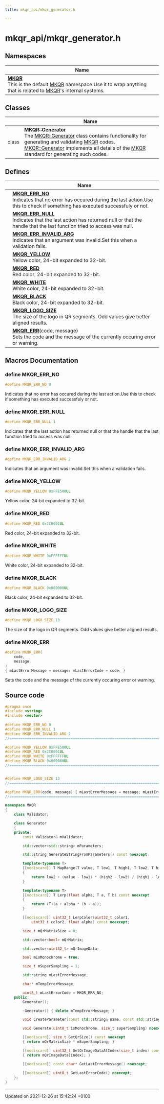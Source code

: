 ```yaml
---
title: mkqr_api/mkqr_generator.h

---
```


# mkqr_api/mkqr_generator.h



## Namespaces

| Name           |
| -------------- |
| **[MKQR](/Namespaces/namespace_m_k_q_r.md)** <br>This is the default [MKQR]() namespace.Use it to wrap anything that is related to [MKQR]()'s internal systems.  |

## Classes

|                | Name           |
| -------------- | -------------- |
| class | **[MKQR::Generator](/Classes/class_m_k_q_r_1_1_generator.md)** <br>The [MKQR::Generator]() class contains functionality for generating and validating [MKQR](/Namespaces/namespace_m_k_q_r.md) codes. [MKQR::Generator]() implements all details of the [MKQR](/Namespaces/namespace_m_k_q_r.md) standard for generating such codes.  |

## Defines

|                | Name           |
| -------------- | -------------- |
|  | **[MKQR_ERR_NO](/Files/mkqr__generator_8h.md#define-mkqr-err-no)** <br>Indicates that no error has occured during the last action.Use this to check if something has executed successfuly or not.  |
|  | **[MKQR_ERR_NULL](/Files/mkqr__generator_8h.md#define-mkqr-err-null)** <br>Indicates that the last action has returned null or that the handle that the last function tried to access was null.  |
|  | **[MKQR_ERR_INVALID_ARG](/Files/mkqr__generator_8h.md#define-mkqr-err-invalid-arg)** <br>Indicates that an argument was invalid.Set this when a validation fails.  |
|  | **[MKQR_YELLOW](/Files/mkqr__generator_8h.md#define-mkqr-yellow)** <br>Yellow color, 24-bit expanded to 32-bit.  |
|  | **[MKQR_RED](/Files/mkqr__generator_8h.md#define-mkqr-red)** <br>Red color, 24-bit expanded to 32-bit.  |
|  | **[MKQR_WHITE](/Files/mkqr__generator_8h.md#define-mkqr-white)** <br>White color, 24-bit expanded to 32-bit.  |
|  | **[MKQR_BLACK](/Files/mkqr__generator_8h.md#define-mkqr-black)** <br>Black color, 24-bit expanded to 32-bit.  |
|  | **[MKQR_LOGO_SIZE](/Files/mkqr__generator_8h.md#define-mkqr-logo-size)** <br>The size of the logo in QR segments. Odd values give better aligned results.  |
|  | **[MKQR_ERR](/Files/mkqr__generator_8h.md#define-mkqr-err)**(code, message) <br>Sets the code and the message of the currently occuring error or warning.  |




## Macros Documentation

### define MKQR_ERR_NO

```cpp
#define MKQR_ERR_NO 0
```

Indicates that no error has occured during the last action.Use this to check if something has executed successfuly or not. 

### define MKQR_ERR_NULL

```cpp
#define MKQR_ERR_NULL 1
```

Indicates that the last action has returned null or that the handle that the last function tried to access was null. 

### define MKQR_ERR_INVALID_ARG

```cpp
#define MKQR_ERR_INVALID_ARG 2
```

Indicates that an argument was invalid.Set this when a validation fails. 

### define MKQR_YELLOW

```cpp
#define MKQR_YELLOW 0xFFE500UL
```

Yellow color, 24-bit expanded to 32-bit. 

### define MKQR_RED

```cpp
#define MKQR_RED 0xCC0001UL
```

Red color, 24-bit expanded to 32-bit. 

### define MKQR_WHITE

```cpp
#define MKQR_WHITE 0xFFFFFFUL
```

White color, 24-bit expanded to 32-bit. 

### define MKQR_BLACK

```cpp
#define MKQR_BLACK 0x000000UL
```

Black color, 24-bit expanded to 32-bit. 

### define MKQR_LOGO_SIZE

```cpp
#define MKQR_LOGO_SIZE 13
```

The size of the logo in QR segments. Odd values give better aligned results. 

### define MKQR_ERR

```cpp
#define MKQR_ERR(
    code,
    message
)
{ mLastErrorMessage = message; mLastErrorCode = code; }
```

Sets the code and the message of the currently occuring error or warning. 

## Source code

```cpp
#pragma once
#include <string>
#include <vector>
     
#define MKQR_ERR_NO 0 
#define MKQR_ERR_NULL 1
#define MKQR_ERR_INVALID_ARG 2    
//==========================================================================================

#define MKQR_YELLOW 0xFFE500UL
#define MKQR_RED 0xCC0001UL
#define MKQR_WHITE 0xFFFFFFUL
#define MKQR_BLACK 0x000000UL
//==========================================================================================


#define MKQR_LOGO_SIZE 13 
//==========================================================================================

#define MKQR_ERR(code, message) { mLastErrorMessage = message; mLastErrorCode = code; }
//==========================================================================================

namespace MKQR
{
    class Validator;

    class Generator
    {
    private:
        const Validator& mValidator;

        std::vector<std::string> mParameters;

        std::string GenerateStringFromParameters() const noexcept;

        template<typename T>
        [[nodiscard]] T MapRange(T value, T low1, T high1, T low2, T high2) const noexcept
        {
            return low2 + (value - low1) * (high2 - low2) / (high1 - low1);
        }

        template<typename T>
        [[nodiscard]] T Lerp(float alpha, T a, T b) const noexcept
        {
            return (T)(a + alpha * (b - a));
        }

        [[nodiscard]] uint32_t LerpColor(uint32_t color1, 
            uint32_t color2, float alpha) const noexcept;

        size_t mQrMatrixSize = 0;

        std::vector<bool> mQrMatrix;

        std::vector<uint32_t> mQrImageData;

        bool mIsMonochrome = true;

        size_t mSuperSampling = 1;

        std::string mLastErrorMessage;

        char* mTempErrorMessage;

        uint8_t mLastErrorCode = MKQR_ERR_NO;
    public:
        Generator();

        ~Generator() { delete mTempErrorMessage; }

        void CreateParameter(const std::string& name, const std::string& value) noexcept;

        void Generate(uint8_t isMonochrome, size_t superSampling) noexcept;

        [[nodiscard]] size_t GetQrSize() const noexcept 
        { return mQrMatrixSize * mSuperSampling; }

        [[nodiscard]] uint32_t GetQrImageDataAtIndex(size_t index) const noexcept 
        { return mQrImageData[index]; }

        [[nodiscard]] const char* GetLastErrorMessage() noexcept;
        
        [[nodiscard]] uint8_t GetLastErrorCode() noexcept;
    };
}
```


-------------------------------

Updated on 2021-12-26 at 15:42:24 +0100
